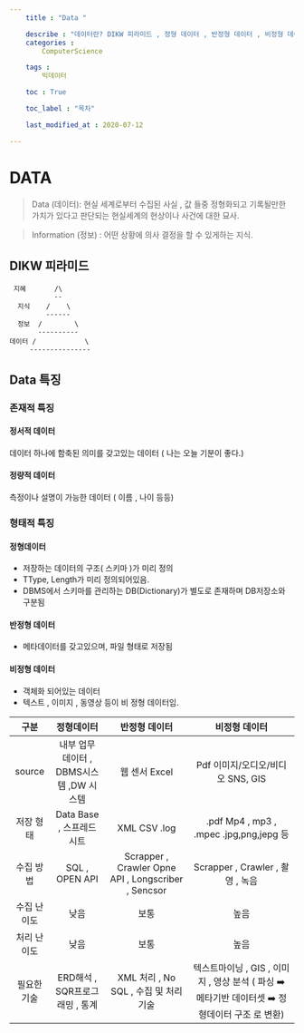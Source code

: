 ```yaml
---
    title : "Data "

    describe : "데이터란? DIKW 피라미드 , 정형 데이터 , 반정형 데이터 , 비정형 데이터, 정서적 데이터 , 정량적 데이터" 
    categories : 
        ComputerScience

    tags :
        빅데이터

    toc : True

    toc_label : "목차"        

    last_modified_at : 2020-07-12

---
```


# DATA

> Data (데이터): 현실 세계로부터 수집된 사실 , 값 들중 정형화되고 기록될만한 가치가 있다고 판단되는 현실세계의 현상이나 사건에 대한 묘사.

> Information (정보) : 어떤 상황에 의사 결정을 할 수 있게하는 지식.

## DIKW 피라미드

```
 지혜       /\
           --
  지식    /    \
         ------
  정보  /        \
       ----------
데이터 /            \
     ---------------
```

## Data 특징
### 존재적 특징
#### 정서적 데이터
데이터 하나에 함축된 의미를 갖고있는 데이터 ( 나는 오늘 기분이 좋다.)
#### 정량적 데이터
측정이나 설명이 가능한 데이터 ( 이름 , 나이 등등)
### 형태적 특징
#### 정형데이터
* 저장하는 데이터의 구조( 스키마 )가 미리 정의
* TType, Length가 미리 정의되어있음.
* DBMS에서 스키마를 관리하는 DB(Dictionary)가 별도로 존재하며 DB저장소와 구분됨
#### 반정형 데이터
* 메타데이터를 갖고있으며, 파일 형태로 저장됨
#### 비정형 데이터
* 객체화 되어있는 데이터
* 텍스트 , 이미지 , 동영상 등이 비 정형 데이터임.

| 구분 | 정형데이터  | 반정형 데이터 | 비정형 데이터 |
| :---------:|:---------:|:---------:|:---------:|
|source|내부 업무 데이터  , DBMS시스템  ,DW 시스템|웹 센서 Excel|Pdf  이미지/오디오/비디오  SNS, GIS|
|저장 형태|Data Base , 스프레드 시트|XML  CSV  .log|.pdf  Mp4 , mp3 , .mpec  .jpg,png,jepg 등|
|수집 방법|SQL , OPEN API|Scrapper , Crawler Opne API , Longscriber , Sencsor|Scrapper , Crawler , 촬영 , 녹음|
|수집 난이도|낮음|보통|높음|
|처리 난이도|낮음|보통|높음|
|필요한 기술|ERD해석 , SQR프로그래밍 , 통계 |XML 처리 , No SQL , 수집 및 처리기술|텍스트마이닝 , GIS , 이미지 , 영상 분석 ( 파싱  ➡️ 메타기반 데이터셋 ➡️ 정형데이터 구조 로 변환)|
